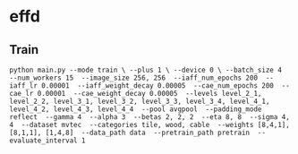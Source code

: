 # effd
## Train
`python main.py --mode train \
--plus 1 \
--device 0 \
--batch_size 4 
--num_workers 15 
--image_size 256, 256 
--iaff_num_epochs 200 
--iaff_lr 0.00001 
--iaff_weight_decay 0.00005 
--cae_num_epochs 200 
--cae_lr 0.00001 
--cae_weight_decay 0.00005 
--levels level_2_1, level_2_2, level_3_1, level_3_2, level_3_3, level_3_4, level_4_1, level_4_2, level_4_3, level_4_4 
--pool avgpool 
--padding_mode reflect 
--gamma 4 
--alpha 3 
--betas 2, 2, 2 
--eta 8, 8 
--sigma 4, 4 
--dataset mvtec 
--categories tile, wood, cable 
--weights [8,4,1], [8,1,1], [1,4,8] 
--data_path data 
--pretrain_path pretrain 
--evaluate_interval 1`
